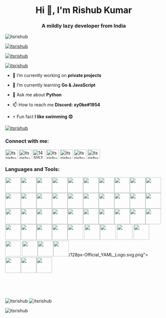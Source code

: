 <h1 align="center">Hi 👋, I'm Rishub Kumar</h1>
<h3 align="center">A mildly lazy developer from India</h3>

<p align="left"> <img src="https://komarev.com/ghpvc/?username=itsrishub&label=Profile%20views&color=0e75b6&style=flat" alt="itsrishub" /> </p>

<p align="left"> <a href="https://github.com/ryo-ma/github-profile-trophy"><img src="https://github-profile-trophy.vercel.app/?username=itsrishub&theme=radical" alt="itsrishub" /></a> </p>

<p align="left"> <a href="https://twitter.com/itsrishub" target="blank"><img src="https://img.shields.io/twitter/follow/itsrishub?logo=twitter&style=for-the-badge" alt="itsrishub" /></a> </p>

<p align="left"> <a href="https://rishub.cc" target="blank"><img src="https://img.shields.io/website?label=rishub.cc&style=for-the-badge&url=https%3A%2F%2Frishub.cc" alt="itsrishub" /></a> </p>


- 🔭 I’m currently working on **private projects**

- 🌱 I’m currently learning **Go & JavaScript**

- 💬 Ask me about **Python**

- 📫 How to reach me **Discord: xy0ke#1954**

- ⚡ Fun fact **I like swimming 😍**


<p align="left"> <a href="https://open.spotify.com/user/31drjew66te656erjtmaoozu65si" target="blank"><img src="https://spotify-snowy.vercel.app/api/spotify" alt="itsrishub" /></a> </p>



<h3 align="left">Connect with me:</h3>
<p align="left">
<a href="https://dev.to/itsrishub" target="_blank"><img align="center" src="https://cdn.jsdelivr.net/npm/simple-icons@3.0.1/icons/dev-dot-to.svg" alt="itsrishub" height="30" width="40" /></a>
<a href="https://twitter.com/itsrishub" target=”_blank”><img align="center" src="https://raw.githubusercontent.com/rahuldkjain/github-profile-readme-generator/master/src/images/icons/Social/twitter.svg" alt="itsrishub" height="30" width="40" /></a>
<a href="https://stackoverflow.com/users/14315714" target="_blank"><img align="center" src="https://raw.githubusercontent.com/rahuldkjain/github-profile-readme-generator/master/src/images/icons/Social/stack-overflow.svg" alt="14315714" height="30" width="40" /></a>
<a href="https://instagram.com/itsrishub" target="_blank"><img align="center" src="https://raw.githubusercontent.com/rahuldkjain/github-profile-readme-generator/master/src/images/icons/Social/instagram.svg" alt="itsrishub" height="30" width="40" /></a>
<a href="https://rishub.medium.com/" target="_blank"><img align="center" src="https://raw.githubusercontent.com/rahuldkjain/github-profile-readme-generator/master/src/images/icons/Social/medium.svg" alt="itsrishub" height="30" width="40" /></a>
<a href="https://www.codechef.com/users/itsrishub" target="_blank"><img align="center" src="https://cdn.jsdelivr.net/npm/simple-icons@3.1.0/icons/codechef.svg" alt="itsrishub" height="30" width="40" /></a>
<a href="https://www.leetcode.com/itsrishub" target="_blank"><img align="center" src="https://raw.githubusercontent.com/rahuldkjain/github-profile-readme-generator/master/src/images/icons/Social/leet-code.svg" alt="itsrishub" height="30" width="40" /></a>
</p>

<h3 align="left">Languages and Tools:</h3>
<p align="left"> 
<img height="50" width="50" src="https://raw.githubusercontent.com/rahuldkjain/github-profile-readme-generator/master/src/images/icons/Software/postman.svg"><img height="50" width="50" src="https://raw.githubusercontent.com/rahuldkjain/github-profile-readme-generator/master/src/images/icons/Database/mysql.svg"><img height="50" width="50" src="https://raw.githubusercontent.com/rahuldkjain/github-profile-readme-generator/master/src/images/icons/Database/mongodb.svg"><img height="50" width="50" src="https://raw.githubusercontent.com/rahuldkjain/github-profile-readme-generator/master/src/images/icons/Database/redis.svg"><img height="50" width="50" src="https://raw.githubusercontent.com/rahuldkjain/github-profile-readme-generator/master/src/images/icons/BackendDevelopment/nginx.svg"><img height="50" width="50" src="https://raw.githubusercontent.com/rahuldkjain/github-profile-readme-generator/master/src/images/icons/BackendDevelopment/nodejs.svg"><img height="50" width="50" src="https://raw.githubusercontent.com/rahuldkjain/github-profile-readme-generator/master/src/images/icons/BackendDevelopment/openresty.svg"><img height="50" width="50" src="https://raw.githubusercontent.com/rahuldkjain/github-profile-readme-generator/master/src/images/icons/Devops/aws.svg"><img height="50" width="50" src="https://raw.githubusercontent.com/rahuldkjain/github-profile-readme-generator/master/src/images/icons/Devops/azure.svg"><img height="50" width="50" src="https://raw.githubusercontent.com/rahuldkjain/github-profile-readme-generator/master/src/images/icons/Devops/bash.svg"><img height="50" width="50" src="https://raw.githubusercontent.com/rahuldkjain/github-profile-readme-generator/master/src/images/icons/Devops/docker.svg"><img height="50" width="50" src="https://raw.githubusercontent.com/rahuldkjain/github-profile-readme-generator/master/src/images/icons/Devops/kubernetes.svg"><img height="50" width="50" src="https://raw.githubusercontent.com/rahuldkjain/github-profile-readme-generator/master/src/images/icons/Framework/flask.svg"><img height="50" width="50" src="https://raw.githubusercontent.com/rahuldkjain/github-profile-readme-generator/master/src/images/icons/Software/figma.svg"><img height="50" width="50" src="https://raw.githubusercontent.com/rahuldkjain/github-profile-readme-generator/master/src/images/icons/Other/git.svg"><img height="50" width="50" src="https://raw.githubusercontent.com/rahuldkjain/github-profile-readme-generator/master/src/images/icons/Other/linux.svg"><img height="50" width="50" src="https://raw.githubusercontent.com/rahuldkjain/github-profile-readme-generator/master/src/images/icons/BaaS/heroku.svg"><img height="50" width="50" src="https://raw.githubusercontent.com/rahuldkjain/github-profile-readme-generator/master/src/images/icons/Testing/selenium.svg"><img height="50" width="50" src="https://raw.githubusercontent.com/rahuldkjain/github-profile-readme-generator/master/src/images/icons/StaticSiteGenerators/jekyll.svg"><img height="50" width="50" src="https://raw.githubusercontent.com/rahuldkjain/github-profile-readme-generator/master/src/images/icons/Devops/gcp.svg"><img height="50" width="50" src="https://raw.githubusercontent.com/rahuldkjain/github-profile-readme-generator/master/src/images/icons/AIML/opencv.svg"><img height="50" width="50" src="https://raw.githubusercontent.com/rahuldkjain/github-profile-readme-generator/master/src/images/icons/AIML/pytorch.svg"><img height="50" width="50" src="https://raw.githubusercontent.com/rahuldkjain/github-profile-readme-generator/master/src/images/icons/ProgrammingLanguages/c.svg"><img height="50" width="50" src="https://raw.githubusercontent.com/rahuldkjain/github-profile-readme-generator/master/src/images/icons/ProgrammingLanguages/cpp.svg"><img height="50" width="50" src="https://raw.githubusercontent.com/rahuldkjain/github-profile-readme-generator/master/src/images/icons/ProgrammingLanguages/csharp.svg"><img height="50" width="50" src="https://raw.githubusercontent.com/rahuldkjain/github-profile-readme-generator/master/src/images/icons/ProgrammingLanguages/go.svg"><img height="50" width="50" src="https://raw.githubusercontent.com/rahuldkjain/github-profile-readme-generator/master/src/images/icons/ProgrammingLanguages/python.svg"><img height="50" width="50" src="https://raw.githubusercontent.com/rahuldkjain/github-profile-readme-generator/master/src/images/icons/ProgrammingLanguages/java.svg"><img height="50" width="50" src="https://raw.githubusercontent.com/rahuldkjain/github-profile-readme-generator/master/src/images/icons/ProgrammingLanguages/javascript.svg"><img height="50" width="50" src="https://raw.githubusercontent.com/rahuldkjain/github-profile-readme-generator/master/src/images/icons/ProgrammingLanguages/php.svg"><img height="50" width="50" src="https://raw.githubusercontent.com/rahuldkjain/github-profile-readme-generator/master/src/images/icons/FrontendDevelopment/css.svg"><img height="50" width="50" src="https://raw.githubusercontent.com/rahuldkjain/github-profile-readme-generator/master/src/images/icons/FrontendDevelopment/html.svg"><img height="50" width="50" src="https://raw.githubusercontent.com/rahuldkjain/github-profile-readme-generator/master/src/images/icons/MobileAppDevelopment/android.svg"><img height="50" width="50" src="https://upload.wikimedia.org/wikipedia/commons/c/c9/JSON_vector_logo.svg"><img height="50" width="50" src="https://hoppscotch.io/_nuxt/icons/icon_512x512.062430.png">
<img height="50" width="50" src="https://s.w.org/style/images/about/WordPress-logotype-wmark-white.png"><img height="50" width="50" src="https://camo.mybb.com/bd92f71fa351ef8e5bba787af32593376070d359/687474703a2f2f692e696d6775722e636f6d2f6d4534494e76452e706e67">
<img height="50" width="50" src="https://xenforo.com/styles/default/xfs/xenforo-logo-256.png">
<img height="50" width="50" src="https://www.vim.org/images/vim_on_fire.gif"><img height="50" width="50" src="https://brew.sh/assets/img/homebrew-256x256.png">
<img height="50" width="50" src="https://pages.cloudflare.com/resources/logo/logo.svg"><img height="50" width="50" src="https://www.johndcook.com/twitter2018/regextip_no_padding.svg"><img height="50" width="50" src="https://upload.wikimedia.org/wikipedia/commons/thumb/5/5a/Official_YAML_Logo.svg">/128px-Official_YAML_Logo.svg.png"><img height="50" width="50" src="https://upload.wikimedia.org/wikipedia/commons/thumb/9/94/Cloudflare_Logo.png/480px-Cloudflare_Logo.png"><img height="50" width="50" src="https://www.kali.org/tools/burpsuite/images/burpsuite-logo.svg"><img height="50" width="50" src="https://imgbot.net/images/imgbot.svg">

</p>

<br>
<br>
<br>

<p><img align="center" src="https://github-readme-stats.vercel.app/api?username=itsrishub&show_icons=true&locale=en&theme=radical" alt="itsrishub" />

<img align="center" src="https://github-readme-streak-stats.herokuapp.com/?user=itsrishub&theme=radical" alt="itsrishub" />

<img align="center" src="https://github-readme-stats.vercel.app/api/top-langs?username=itsrishub&show_icons=true&locale=en&layout=compact&theme=radical" alt="itsrishub" /></p>
